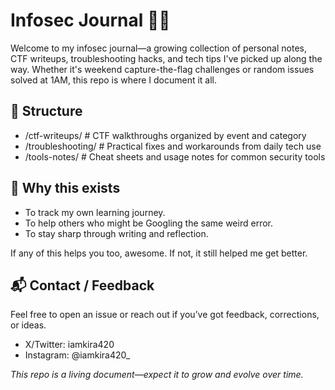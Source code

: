 # Infosec Journal 🧠🔐

Welcome to my infosec journal—a growing collection of personal notes, CTF writeups, troubleshooting hacks, and tech tips I've picked up along the way. Whether it's weekend capture-the-flag challenges or random issues solved at 1AM, this repo is where I document it all.

## 📂 Structure

- /ctf-writeups/ # CTF walkthroughs organized by event and category
- /troubleshooting/ # Practical fixes and workarounds from daily tech use
- /tools-notes/ # Cheat sheets and usage notes for common security tools

## 🚧 Why this exists

- To track my own learning journey.
- To help others who might be Googling the same weird error.
- To stay sharp through writing and reflection.

If any of this helps you too, awesome. If not, it still helped me get better.

## 📬 Contact / Feedback

Feel free to open an issue or reach out if you’ve got feedback, corrections, or ideas.

- X/Twitter: iamkira420
- Instagram: @iamkira420_

*This repo is a living document—expect it to grow and evolve over time.*
